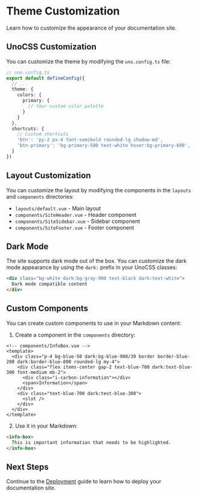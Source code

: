# Theme Customization

Learn how to customize the appearance of your documentation site.

## UnoCSS Customization

You can customize the theme by modifying the `uno.config.ts` file:

```ts
// uno.config.ts
export default defineConfig({
  // ...
  theme: {
    colors: {
      primary: {
        // Your custom color palette
      }
    }
  },
  shortcuts: {
    // Custom shortcuts
    'btn': 'py-2 px-4 font-semibold rounded-lg shadow-md',
    'btn-primary': 'bg-primary-500 text-white hover:bg-primary-600',
  }
})
```

## Layout Customization

You can customize the layout by modifying the components in the `layouts` and `components` directories:

- `layouts/default.vue` - Main layout
- `components/SiteHeader.vue` - Header component
- `components/SiteSidebar.vue` - Sidebar component
- `components/SiteFooter.vue` - Footer component

## Dark Mode

The site supports dark mode out of the box. You can customize the dark mode appearance by using the `dark:` prefix in your UnoCSS classes:

```html
<div class="bg-white dark:bg-gray-900 text-black dark:text-white">
  Dark mode compatible content
</div>
```

## Custom Components

You can create custom components to use in your Markdown content:

1. Create a component in the `components` directory:

```vue
<!-- components/InfoBox.vue -->
<template>
  <div class="p-4 bg-blue-50 dark:bg-blue-900/30 border border-blue-200 dark:border-blue-800 rounded-lg my-4">
    <div class="flex items-center gap-2 text-blue-700 dark:text-blue-300 font-medium mb-2">
      <div class="i-carbon-information"></div>
      <span>Information</span>
    </div>
    <div class="text-blue-700 dark:text-blue-300">
      <slot />
    </div>
  </div>
</template>
```

2. Use it in your Markdown:

```md
<info-box>
  This is important information that needs to be highlighted.
</info-box>
```

## Next Steps

Continue to the [Deployment](/guide/deployment) guide to learn how to deploy your documentation site.